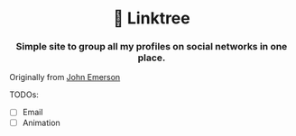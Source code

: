 <h1 align="center">🌲 Linktree</h1>
<h3 align="center">Simple site to group all my profiles on social networks in one place.</h3>

Originally from [John Emerson](https://github.com/johnggli/linktree)

TODOs:
- [ ] Email
- [ ] Animation
